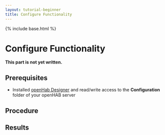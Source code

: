 ```yaml
---
layout: tutorial-beginner
title: Configure Functionality
---
```


{% include base.html %}

# Configure Functionality

**This part is not yet written.**

## Prerequisites

* Installed [openHab Designer](http://docs.openhab.org/installation/designer.html) and read/write access to the **Configuration** folder of your openHAB server

## Procedure

## Results
